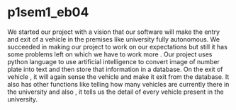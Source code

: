# p1sem1_eb04
We started our project with a vision that our software will make the entry and exit of a vehicle in the premises like university 
fully autonomous. We succeeded in making our project to work on our expectations but still it has some problems left on which we have 
to work more . Our project uses python language to use artificial intelligence to convert image of number plate into text and then store
that information in a database. On the exit of vehicle , it will again sense the vehicle and make it exit from the database. It also has 
other functions like telling how many vehicles are currently there in the university and also , it tells us the detail of every vehicle 
present in the university.

